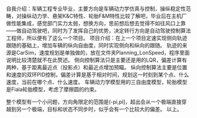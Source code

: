 自我介绍：车辆工程专业毕业，主要方向是车辆动力学仿真与控制，操纵稳定性范畴，对操纵动力学、悬架K&C特性、轮胎F&M特性比较了解吧，毕业后在主机厂做性能集成，感觉部门实力太弱，想换方向，思前想后想去觉得不如往风口上靠——做自动驾驶吧，同时为了发挥自己的优势，决定转行方向是自动驾驶控制算法工程师，所以便有了这么一个项目。
项目介绍：在上一个项目定速实现侧向轨迹跟随的基础上，增加车辆的纵向自由度，同时实现侧向和纵向的跟随。
轨迹的来源是CarSim，速度规划是单独做的，放在文件夹Planning_LonSpeed，程序里面说明比较清楚就不在此赘述。
侧向控制算法只是主要还是用的LQR，偏差计算有两种，基于距离最近点（投影点）和最近点增加预瞄。
纵向控制算法主要是位置和速度的双环PID控制，偏差计算是基于相对时间，规划这一时刻到某个点、什么速度，当前在哪个点、什么速度。
车辆动力学模型用的三自由度模型，轮胎模型是Fiala轮胎模型，考虑了摩擦圆的约束。

整个模型有一个小问题，方向角限定的范围是(-pi,pi]，超出会从一个极端直接穿越到另一个极端，目标和状态不同步时，似乎会有一个比较大的偏差。
以上。

